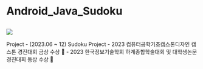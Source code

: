 ﻿# Android_Java_Sudoku

## <p>
  <img src="https://img.shields.io/badge/Swift-F05138?style=flat-square&logo=#FF9900&logoColor=white"/>
</p> Project
- (2023.06 ~ 12) Sudoku Project 
  - 2023 컴퓨터공학기초캡스톤디자인 캡스톤 경진대회 금상 수상 🥇
  - 2023 한국정보기술학회 하계종합학술대회 및 대학생논문경진대회 동상 수상 🥉

